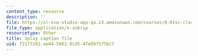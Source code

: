 ```yaml
---
content_type: resource
description: ''
file: https://ol-ocw-studio-app-qa.s3.amazonaws.com/courses/8-01sc-classical-mechanics-fall-2016/f2177292ae8456629cd547e897575bc7_hxa6jAYA980.vtt
file_type: application/x-subrip
resourcetype: Other
title: 3play caption file
uid: f2177292-ae84-5662-9cd5-47e897575bc7
---
```

